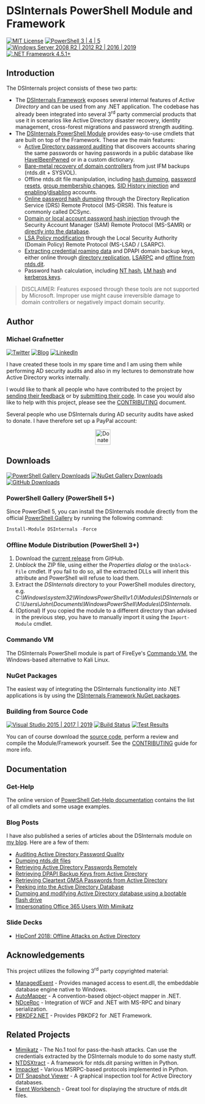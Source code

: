 # DSInternals PowerShell Module and Framework

[![MIT License](https://img.shields.io/badge/License-MIT-green.svg)](../LICENSE.md)
[![PowerShell 3 | 4 | 5](https://img.shields.io/badge/PowerShell-3%20|%204%20|%205-0000FF.svg)](#)
[![Windows Server 2008 R2 | 2012 R2 | 2016 | 2019](https://img.shields.io/badge/Windows%20Server-2008%20R2%20|%202012%20R2%20|%202016%20|%202019-007bb8.svg)](#)
[![.NET Framework 4.5.1+](https://img.shields.io/badge/.NET%20Framework-4.5.1%2B-007FFF.svg)](#)

## Introduction

The DSInternals project consists of these two parts:
- The [DSInternals Framework](https://www.nuget.org/profiles/MichaelGrafnetter) exposes several internal features of *Active Directory* and can be used from any .NET application. The codebase has already been integrated into several 3<sup>rd</sup> party commercial products that use it in scenarios like Active Directory disaster recovery, identity management, cross-forest migrations and password strength auditing.
- The [DSInternals PowerShell Module](https://www.powershellgallery.com/packages/DSInternals/) provides easy-to-use cmdlets that are built on top of the Framework. These are the main features:
  - [Active Directory password auditing](../Documentation/PowerShell/Test-PasswordQuality.md) that discovers accounts sharing the same passwords or having passwords in a public database like [HaveIBeenPwned](https://haveibeenpwned.com) or in a custom dictionary.
  - [Bare-metal recovery of domain controllers](../Documentation/PowerShell/New-ADDBRestoreFromMediaScript.md) from just IFM backups (ntds.dit + SYSVOL).
  - Offline ntds.dit file manipulation, including [hash dumping](../Documentation/PowerShell/Get-ADDBAccount.md), [password resets](../Documentation/PowerShell/Set-ADDBAccountPassword.md), [group membership changes](../Documentation/PowerShell/Set-ADDBPrimaryGroup.md), [SID History injection](../Documentation/PowerShell/Add-ADDBSidHistory.md) and [enabling](../Documentation/PowerShell/Enable-ADDBAccount.md)/[disabling](../Documentation/PowerShell/Disable-ADDBAccount.md) accounts.
  - [Online password hash dumping](../Documentation/PowerShell/Get-ADReplAccount.md) through the Directory Replication Service (DRS) Remote Protocol (MS-DRSR). This feature is commonly called DCSync.
  - [Domain or local account password hash injection](../Documentation/PowerShell/Set-SamAccountPasswordHash.md) through the Security Account Manager (SAM) Remote Protocol (MS-SAMR) or [directly into the database](../Documentation/PowerShell/Set-ADDBAccountPasswordHash.md).
  - [LSA Policy modification](../Documentation/PowerShell/Set-LsaPolicyInformation.md) through the Local Security Authority (Domain Policy) Remote Protocol (MS-LSAD / LSARPC).
  - [Extracting credential roaming data](../Documentation/PowerShell/Save-DPAPIBlob.md) and DPAPI domain backup keys, either online through [directory replication](../Documentation/PowerShell/Get-ADReplBackupKey.md), [LSARPC](../Documentation/PowerShell/Get-LsaBackupKey.md) and [offline from ntds.dit](../Documentation/PowerShell/Get-ADDBBackupKey.md).
  - Password hash calculation, including [NT hash](../Documentation/PowerShell/ConvertTo-NTHash.md), [LM hash](../Documentation/PowerShell/ConvertTo-LMHash.md) and [kerberos keys](../Documentation/PowerShell/ConvertTo-KerberosKey.md).

> DISCLAIMER: Features exposed through these tools are not supported by Microsoft. Improper use might cause irreversible damage to domain controllers or negatively impact domain security.

## Author

### Michael Grafnetter

[![Twitter](https://img.shields.io/twitter/follow/MGrafnetter.svg?label=@MGrafnetter&style=social)](https://twitter.com/MGrafnetter)
[![Blog](https://img.shields.io/badge/Blog-www.dsinternals.com-2A6496.svg)](https://www.dsinternals.com/en)
[![LinkedIn](https://img.shields.io/badge/LinkedIn-grafnetter-0077B5.svg)](https://www.linkedin.com/in/grafnetter)

I have created these tools in my spare time and I am using them while performing AD security audits and also in my lectures to demonstrate how Active Directory works internally.

I would like to thank all people who have contributed to the project by [sending their feedback](https://github.com/MichaelGrafnetter/DSInternals/issues) or by [submitting their code](https://github.com/MichaelGrafnetter/DSInternals/graphs/contributors). In case you would also like to help with this project, please see the [CONTRIBUTING](CONTRIBUTING.md) document.

Several people who use DSInternals during AD security audits have asked to donate. I have therefore set up a PayPal account:

<p align="center">
<a href="https://paypal.me/dsinternals">
<img src="https://img.shields.io/badge/Donate-2A6496.svg?logo=paypal" height="40px" alt="Donate" align="center" />
</a>
</p>

## Downloads
[![PowerShell Gallery Downloads](https://img.shields.io/powershellgallery/dt/DSInternals.svg?label=PowerShell%20Gallery%20Downloads)](https://www.powershellgallery.com/packages/DSInternals/)
[![NuGet Gallery Downloads](https://img.shields.io/nuget/dt/DSInternals.Common.svg?label=NuGet%20Gallery%20Downloads)](https://www.nuget.org/profiles/MichaelGrafnetter)
[![GitHub Downloads](https://img.shields.io/github/downloads/MichaelGrafnetter/DSInternals/total.svg?label=GitHub%20Downloads)](https://github.com/MichaelGrafnetter/DSInternals/releases)

### PowerShell Gallery (PowerShell 5+)

Since PowerShell 5, you can install the DSInternals module directly from the official [PowerShell Gallery](https://www.powershellgallery.com/packages/DSInternals/) by running the following command:

```powershell
Install-Module DSInternals -Force
```

### Offline Module Distribution (PowerShell 3+)

1. Download the [current release](https://github.com/MichaelGrafnetter/DSInternals/releases) from GitHub.
2. *Unblock* the ZIP file, using either the *Properties dialog* or the `Unblock-File` cmdlet. If you fail to do so, all the extracted DLLs will inherit this attribute and PowerShell will refuse to load them.
3. Extract the *DSInternals* directory to your PowerShell modules directory, e.g. *C:\Windows\system32\WindowsPowerShell\v1.0\Modules\DSInternals* or *C:\Users\John\Documents\WindowsPowerShell\Modules\DSInternals*.
4. (Optional) If you copied the module to a different directory than advised in the previous step, you have to manually import it using the `Import-Module` cmdlet.

### Commando VM
The DSInternals PowerShell module is part of FireEye's [Commando VM](https://github.com/fireeye/commando-vm), the Windows-based alternative to Kali Linux.


### NuGet Packages

The easiest way of integrating the DSInternals functionality into .NET applications is by using the [DSInternals Framework NuGet packages](https://www.nuget.org/profiles/MichaelGrafnetter).

### Building from Source Code

[![Visual Studio 2015 | 2017 | 2019](https://img.shields.io/badge/Visual%20Studio-2015%20|%202017%20|%202019-383278.svg)](#)
[![Build Status](https://dev.azure.com/DSInternals/DSInternals%20CI/_apis/build/status/MichaelGrafnetter.DSInternals?branchName=master&jobName=Release)](https://dev.azure.com/DSInternals/DSInternals%20CI/_build/latest?definitionId=2?branchName=master)
[![Test Results](https://img.shields.io/azure-devops/tests/DSInternals/DSInternals%20CI/2.svg?label=Test%20Results)](#)

You can of course download the [source code](https://github.com/MichaelGrafnetter/DSInternals/archive/master.zip), perform a review and compile the Module/Framework yourself. See the [CONTRIBUTING](CONTRIBUTING.md#building-from-source-code) guide for more info.

## Documentation

### Get-Help
The online version of [PowerShell Get-Help documentation](../Documentation/PowerShell/Readme.md) contains the list of all cmdlets and some usage examples.

### Blog Posts

I have also published a series of articles about the DSInternals module on [my blog](https://www.dsinternals.com/en/list-of-cmdlets-in-the-dsinternals-module/). Here are a few of them:

- [Auditing Active Directory Password Quality](https://www.dsinternals.com/en/auditing-active-directory-password-quality/)
- [Dumping ntds.dit files](https://www.dsinternals.com/en/dumping-ntds-dit-files-using-powershell/)
- [Retrieving Active Directory Passwords Remotely](https://www.dsinternals.com/en/retrieving-active-directory-passwords-remotely/)
- [Retrieving DPAPI Backup Keys from Active Directory](https://www.dsinternals.com/en/retrieving-dpapi-backup-keys-from-active-directory/)
- [Retrieving Cleartext GMSA Passwords from Active Directory](https://www.dsinternals.com/en/retrieving-cleartext-gmsa-passwords-from-active-directory/)
- [Peeking into the Active Directory Database](https://www.dsinternals.com/en/peeking-into-the-active-directory-database/)
- [Dumping and modifying Active Directory database using a bootable flash drive](https://www.dsinternals.com/en/dumping-modifying-active-directory-database-bootable-flash-drive/)
- [Impersonating Office 365 Users With Mimikatz](https://www.dsinternals.com/en/impersonating-office-365-users-mimikatz/)

### Slide Decks

- [HipConf 2018: Offline Attacks on Active Directory](https://www.dsinternals.com/wp-content/uploads/HIP_AD_Offline_Attacks.pdf)

## Acknowledgements

This project utilizes the following 3<sup>rd</sup> party copyrighted material:

- [ManagedEsent](https://github.com/Microsoft/ManagedEsent) - Provides managed access to esent.dll, the embeddable database engine native to Windows.
- [AutoMapper](https://github.com/AutoMapper/AutoMapper) - A convention-based object-object mapper in .NET.
- [NDceRpc](https://github.com/OpenSharp/NDceRpc) - Integration of WCF and .NET with MS-RPC and binary serialization.
- [PBKDF2.NET](https://github.com/therealmagicmike/PBKDF2.NET) - Provides PBKDF2 for .NET Framework.

## Related Projects

- [Mimikatz](https://github.com/gentilkiwi/mimikatz) - The No.1 tool for pass-the-hash attacks. Can use the credentials extracted by the DSInternals module to do some nasty stuff.
- [NTDSXtract](https://github.com/csababarta/ntdsxtract) - A framework for ntds.dit parsing written in Python.
- [Impacket](https://github.com/SecureAuthCorp/impacket) - Various MSRPC-based protocols implemented in Python.
- [DIT Snapshot Viewer](https://github.com/yosqueoy/ditsnap) - A graphical inspection tool for Active Directory databases.
- [Esent Workbench](https://bitbucket.org/orthoprog/esentworkbench/wiki/Home) - Great tool for displaying the structure of ntds.dit files.
